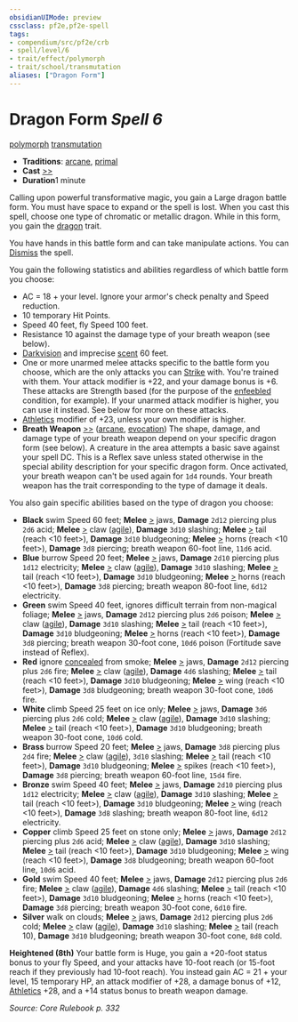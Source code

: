 ```yaml
---
obsidianUIMode: preview
cssclass: pf2e,pf2e-spell
tags:
- compendium/src/pf2e/crb
- spell/level/6
- trait/effect/polymorph
- trait/school/transmutation
aliases: ["Dragon Form"]
---
```

# Dragon Form *Spell 6*   
[polymorph](polymorph.md)  [transmutation](transmutation.md)  

- **Traditions**: [arcane](arcane.md), [primal](primal.md)
- **Cast** [>>](chapter-9-playing-the-game.md#Actions "Two-Action") 
- **Duration**1 minute

Calling upon powerful transformative magic, you gain a Large dragon battle form. You must have space to expand or the spell is lost. When you cast this spell, choose one type of chromatic or metallic dragon. While in this form, you gain the [dragon](dragon.md) trait.

You have hands in this battle form and can take manipulate actions. You can [Dismiss](dismiss.md) the spell.

You gain the following statistics and abilities regardless of which battle form you choose:

- AC = 18 + your level. Ignore your armor's check penalty and Speed reduction.
- 10 temporary Hit Points.
- Speed 40 feet, fly Speed 100 feet.
- Resistance 10 against the damage type of your breath weapon (see below).
- [Darkvision](rules/abilities/darkvision.md) and imprecise [scent](scent.md) 60 feet.
- One or more unarmed melee attacks specific to the battle form you choose, which are the only attacks you can [Strike](strike.md) with. You're trained with them. Your attack modifier is +22, and your damage bonus is +6. These attacks are Strength based (for the purpose of the [enfeebled](conditions.md#Enfeebled) condition, for example). If your unarmed attack modifier is higher, you can use it instead. See below for more on these attacks.
- [Athletics](../skills.md#Athletics) modifier of +23, unless your own modifier is higher.
- **Breath Weapon** [>>](chapter-9-playing-the-game.md#Actions "Two-Action") ([arcane](arcane.md), [evocation](evocation.md)) The shape, damage, and damage type of your breath weapon depend on your specific dragon form (see below). A creature in the area attempts a basic save against your spell DC. This is a Reflex save unless stated otherwise in the special ability description for your specific dragon form. Once activated, your breath weapon can't be used again for `1d4` rounds. Your breath weapon has the trait corresponding to the type of damage it deals.

You also gain specific abilities based on the type of dragon you choose:

- **Black** swim Speed 60 feet; **Melee** [>](chapter-9-playing-the-game.md#Actions "Single Action") jaws, **Damage** `2d12` piercing plus `2d6` acid; **Melee** [>](chapter-9-playing-the-game.md#Actions "Single Action") claw ([agile](agile.md)), **Damage** `3d10` slashing; **Melee** [>](chapter-9-playing-the-game.md#Actions "Single Action") tail (reach <10 feet>), **Damage** `3d10` bludgeoning; **Melee** [>](chapter-9-playing-the-game.md#Actions "Single Action") horns (reach <10 feet>), **Damage** `3d8` piercing; breath weapon 60-foot line, `11d6` acid.
- **Blue** burrow Speed 20 feet; **Melee** [>](chapter-9-playing-the-game.md#Actions "Single Action") jaws, **Damage** `2d10` piercing plus `1d12` electricity; **Melee** [>](chapter-9-playing-the-game.md#Actions "Single Action") claw ([agile](agile.md)), **Damage** `3d10` slashing; **Melee** [>](chapter-9-playing-the-game.md#Actions "Single Action") tail (reach <10 feet>), **Damage** `3d10` bludgeoning; **Melee** [>](chapter-9-playing-the-game.md#Actions "Single Action") horns (reach <10 feet>), **Damage** `3d8` piercing; breath weapon 80-foot line, `6d12` electricity.
- **Green** swim Speed 40 feet, ignores difficult terrain from non-magical foliage; **Melee** [>](chapter-9-playing-the-game.md#Actions "Single Action") jaws, **Damage** `2d12` piercing plus `2d6` poison; **Melee** [>](chapter-9-playing-the-game.md#Actions "Single Action") claw ([agile](agile.md)), **Damage** `3d10` slashing; **Melee** [>](chapter-9-playing-the-game.md#Actions "Single Action") tail (reach <10 feet>), **Damage** `3d10` bludgeoning; **Melee** [>](chapter-9-playing-the-game.md#Actions "Single Action") horns (reach <10 feet>), **Damage** `3d8` piercing; breath weapon 30-foot cone, `10d6` poison (Fortitude save instead of Reflex).
- **Red** ignore [concealed](conditions.md#Concealed) from smoke; **Melee** [>](chapter-9-playing-the-game.md#Actions "Single Action") jaws, **Damage** `2d12` piercing plus `2d6` fire; **Melee** [>](chapter-9-playing-the-game.md#Actions "Single Action") claw ([agile](agile.md)), **Damage** `4d6` slashing; **Melee** [>](chapter-9-playing-the-game.md#Actions "Single Action") tail (reach <10 feet>), **Damage** `3d10` bludgeoning; **Melee** [>](chapter-9-playing-the-game.md#Actions "Single Action") wing (reach <10 feet>), **Damage** `3d8` bludgeoning; breath weapon 30-foot cone, `10d6` fire.
- **White** climb Speed 25 feet on ice only; **Melee** [>](chapter-9-playing-the-game.md#Actions "Single Action") jaws, **Damage** `3d6` piercing plus `2d6` cold; **Melee** [>](chapter-9-playing-the-game.md#Actions "Single Action") claw ([agile](agile.md)), **Damage** `3d10` slashing; **Melee** [>](chapter-9-playing-the-game.md#Actions "Single Action") tail (reach <10 feet>), **Damage** `3d10` bludgeoning; breath weapon 30-foot cone, `10d6` cold.
- **Brass** burrow Speed 20 feet; **Melee** [>](chapter-9-playing-the-game.md#Actions "Single Action") jaws, **Damage** `3d8` piercing plus `2d4` fire; **Melee** [>](chapter-9-playing-the-game.md#Actions "Single Action") claw ([agile](agile.md)), `3d10` slashing; **Melee** [>](chapter-9-playing-the-game.md#Actions "Single Action") tail (reach <10 feet>), **Damage** `3d10` bludgeoning; **Melee** [>](chapter-9-playing-the-game.md#Actions "Single Action") spikes (reach <10 feet>), **Damage** `3d8` piercing; breath weapon 60-foot line, `15d4` fire.
- **Bronze** swim Speed 40 feet; **Melee** [>](chapter-9-playing-the-game.md#Actions "Single Action") jaws, **Damage** `2d10` piercing plus `1d12` electricity; **Melee** [>](chapter-9-playing-the-game.md#Actions "Single Action") claw ([agile](agile.md)), **Damage** `3d10` slashing; **Melee** [>](chapter-9-playing-the-game.md#Actions "Single Action") tail (reach <10 feet>), **Damage** `3d10` bludgeoning; **Melee** [>](chapter-9-playing-the-game.md#Actions "Single Action") wing (reach <10 feet>), **Damage** `3d8` slashing; breath weapon 80-foot line, `6d12` electricity.
- **Copper** climb Speed 25 feet on stone only; **Melee** [>](chapter-9-playing-the-game.md#Actions "Single Action") jaws, **Damage** `2d12` piercing plus `2d6` acid; **Melee** [>](chapter-9-playing-the-game.md#Actions "Single Action") claw ([agile](agile.md)), **Damage** `3d10` slashing; **Melee** [>](chapter-9-playing-the-game.md#Actions "Single Action") tail (reach <10 feet>), **Damage** `3d10` bludgeoning; **Melee** [>](chapter-9-playing-the-game.md#Actions "Single Action") wing (reach <10 feet>), **Damage** `3d8` bludgeoning; breath weapon 60-foot line, `10d6` acid.
- **Gold** swim Speed 40 feet; **Melee** [>](chapter-9-playing-the-game.md#Actions "Single Action") jaws, **Damage** `2d12` piercing plus `2d6` fire; **Melee** [>](chapter-9-playing-the-game.md#Actions "Single Action") claw ([agile](agile.md)), **Damage** `4d6` slashing; **Melee** [>](chapter-9-playing-the-game.md#Actions "Single Action") tail (reach <10 feet>), **Damage** `3d10` bludgeoning; **Melee** [>](chapter-9-playing-the-game.md#Actions "Single Action") horns (reach <10 feet>), **Damage** `3d8` piercing; breath weapon 30-foot cone, `6d10` fire.
- **Silver** walk on clouds; **Melee** [>](chapter-9-playing-the-game.md#Actions "Single Action") jaws, **Damage** `2d12` piercing plus `2d6` cold; **Melee** [>](chapter-9-playing-the-game.md#Actions "Single Action") claw ([agile](agile.md)), **Damage** `3d10` slashing; **Melee** [>](chapter-9-playing-the-game.md#Actions "Single Action") tail (reach 10), **Damage** `3d10` bludgeoning; breath weapon 30-foot cone, `8d8` cold.

**Heightened (8th)** Your battle form is Huge, you gain a +20-foot status bonus to your fly Speed, and your attacks have 10-foot reach (or 15-foot reach if they previously had 10-foot reach). You instead gain AC = 21 + your level, 15 temporary HP, an attack modifier of +28, a damage bonus of +12, [Athletics](../skills.md#Athletics) +28, and a +14 status bonus to breath weapon damage.

*Source: Core Rulebook p. 332*